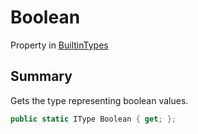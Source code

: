 # Boolean

Property in [BuiltinTypes](./)

## Summary

Gets the type representing boolean values.

```csharp
public static IType Boolean { get; };
```
